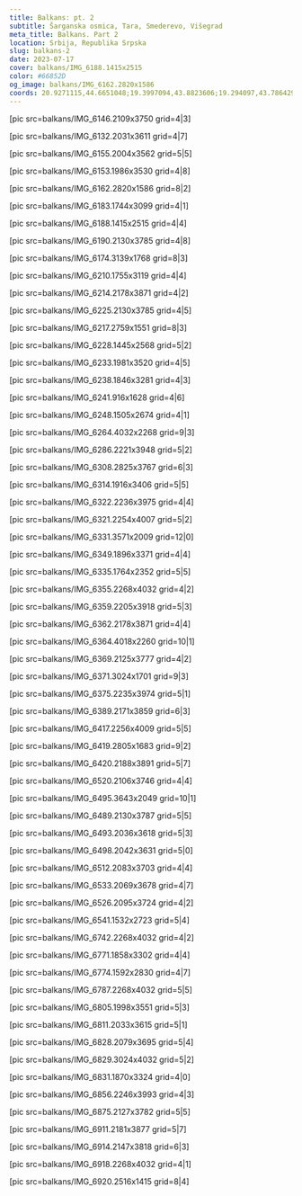 ```yaml
---
title: Balkans: pt. 2
subtitle: Šarganska osmica, Tara, Smederevo, Višegrad
meta_title: Balkans. Part 2
location: Srbija, Republika Srpska
slug: balkans-2
date: 2023-07-17
cover: balkans/IMG_6188.1415x2515
color: #66852D
og_image: balkans/IMG_6162.2820x1586
coords: 20.9271115,44.6651048;19.3997094,43.8823606;19.294097,43.7864291
---
```


[pic src=balkans/IMG_6146.2109x3750 grid=4|3]

[pic src=balkans/IMG_6132.2031x3611 grid=4|7]

[pic src=balkans/IMG_6155.2004x3562 grid=5|5]

[pic src=balkans/IMG_6153.1986x3530 grid=4|8]

[pic src=balkans/IMG_6162.2820x1586 grid=8|2]

[pic src=balkans/IMG_6183.1744x3099 grid=4|1]

[pic src=balkans/IMG_6188.1415x2515 grid=4|4]

[pic src=balkans/IMG_6190.2130x3785 grid=4|8]

[pic src=balkans/IMG_6174.3139x1768 grid=8|3]

[pic src=balkans/IMG_6210.1755x3119 grid=4|4]

[pic src=balkans/IMG_6214.2178x3871 grid=4|2]

[pic src=balkans/IMG_6225.2130x3785 grid=4|5]

[pic src=balkans/IMG_6217.2759x1551 grid=8|3]

[pic src=balkans/IMG_6228.1445x2568 grid=5|2]

[pic src=balkans/IMG_6233.1981x3520 grid=4|5]

[pic src=balkans/IMG_6238.1846x3281 grid=4|3]

[pic src=balkans/IMG_6241.916x1628 grid=4|6]

[pic src=balkans/IMG_6248.1505x2674 grid=4|1]

[pic src=balkans/IMG_6264.4032x2268 grid=9|3]

[pic src=balkans/IMG_6286.2221x3948 grid=5|2]

[pic src=balkans/IMG_6308.2825x3767 grid=6|3]

[pic src=balkans/IMG_6314.1916x3406 grid=5|5]

[pic src=balkans/IMG_6322.2236x3975 grid=4|4]

[pic src=balkans/IMG_6321.2254x4007 grid=5|2]

[pic src=balkans/IMG_6331.3571x2009 grid=12|0]

[pic src=balkans/IMG_6349.1896x3371 grid=4|4]

[pic src=balkans/IMG_6335.1764x2352 grid=5|5]

[pic src=balkans/IMG_6355.2268x4032 grid=4|2]

[pic src=balkans/IMG_6359.2205x3918 grid=5|3]

[pic src=balkans/IMG_6362.2178x3871 grid=4|4]

[pic src=balkans/IMG_6364.4018x2260 grid=10|1]

[pic src=balkans/IMG_6369.2125x3777 grid=4|2]

[pic src=balkans/IMG_6371.3024x1701 grid=9|3]

[pic src=balkans/IMG_6375.2235x3974 grid=5|1]

[pic src=balkans/IMG_6389.2171x3859 grid=6|3]

[pic src=balkans/IMG_6417.2256x4009 grid=5|5]

[pic src=balkans/IMG_6419.2805x1683 grid=9|2]

[pic src=balkans/IMG_6420.2188x3891 grid=5|7]

[pic src=balkans/IMG_6520.2106x3746 grid=4|4]

[pic src=balkans/IMG_6495.3643x2049 grid=10|1]

[pic src=balkans/IMG_6489.2130x3787 grid=5|5]

[pic src=balkans/IMG_6493.2036x3618 grid=5|3]

[pic src=balkans/IMG_6498.2042x3631 grid=5|0]

[pic src=balkans/IMG_6512.2083x3703 grid=4|4]

[pic src=balkans/IMG_6533.2069x3678 grid=4|7]

[pic src=balkans/IMG_6526.2095x3724 grid=4|2]

[pic src=balkans/IMG_6541.1532x2723 grid=5|4]

[pic src=balkans/IMG_6742.2268x4032 grid=4|2]

[pic src=balkans/IMG_6771.1858x3302 grid=4|4]

[pic src=balkans/IMG_6774.1592x2830 grid=4|7]

[pic src=balkans/IMG_6787.2268x4032 grid=5|5]

[pic src=balkans/IMG_6805.1998x3551 grid=5|3]

[pic src=balkans/IMG_6811.2033x3615 grid=5|1]

[pic src=balkans/IMG_6828.2079x3695 grid=5|4]

[pic src=balkans/IMG_6829.3024x4032 grid=5|2]

[pic src=balkans/IMG_6831.1870x3324 grid=4|0]

[pic src=balkans/IMG_6856.2246x3993 grid=4|3]

[pic src=balkans/IMG_6875.2127x3782 grid=5|5]

[pic src=balkans/IMG_6911.2181x3877 grid=5|7]

[pic src=balkans/IMG_6914.2147x3818 grid=6|3]

[pic src=balkans/IMG_6918.2268x4032 grid=4|1]

[pic src=balkans/IMG_6920.2516x1415 grid=8|4]
